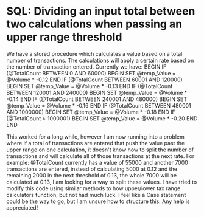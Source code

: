 
# SQL: Dividing an input total between two calculations when passing an upper range threshold

We have a stored procedure which calculates a value based on a total number of transactions.
The calculations will apply a certain rate based on the number of transaction entered.
Currently we have:
BEGIN
    IF (@TotalCount BETWEEN 0 AND 60000)
    BEGIN
        SET @temp_Value = @Volume * -0.12
    END
    IF (@TotalCount BETWEEN 60001 AND 120000)
    BEGIN
        SET @temp_Value = @Volume * -0.13
    END
    IF (@TotalCount BETWEEN 120001 AND 240000)
    BEGIN
        SET @temp_Value = @Volume * -0.14
    END
    IF (@TotalCount BETWEEN 240001 AND 480000)
    BEGIN
        SET @temp_Value = @Volume * -0.16
    END
    IF (@TotalCount BETWEEN 480001 AND 1000000)
    BEGIN
        SET @temp_Value = @Volume * -0.18
    END
    IF (@TotalCount > 1000001)
    BEGIN
        SET @temp_Value = @Volume * -0.20
    END
END

This worked for a long while, however I am now running into a problem where if a total of transactions are entered that push the value past the upper range on one calculation, it doesn't know how to split the number of transactions and will calculate all of those transactions at the next rate.
For example:
@TotalCount currently has a value of 55000 and another 7000 transactions are entered, instead of calculating 5000 at 0.12 and the remaining 2000 in the next threshold of 0.13, the whole 7000 will be calculated at 0.13, I am looking for a way to split these values.
I have tried to modify this code using similar methods to how upper/lower tax range calculators function, but not had much luck. I feel like a Case statement could be the way to go, but I am unsure how to structure this.
Any help is appreciated!

        